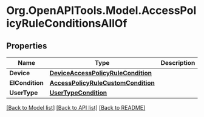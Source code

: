 # Org.OpenAPITools.Model.AccessPolicyRuleConditionsAllOf

## Properties

Name | Type | Description | Notes
------------ | ------------- | ------------- | -------------
**Device** | [**DeviceAccessPolicyRuleCondition**](DeviceAccessPolicyRuleCondition.md) |  | [optional] 
**ElCondition** | [**AccessPolicyRuleCustomCondition**](AccessPolicyRuleCustomCondition.md) |  | [optional] 
**UserType** | [**UserTypeCondition**](UserTypeCondition.md) |  | [optional] 

[[Back to Model list]](../README.md#documentation-for-models) [[Back to API list]](../README.md#documentation-for-api-endpoints) [[Back to README]](../README.md)


